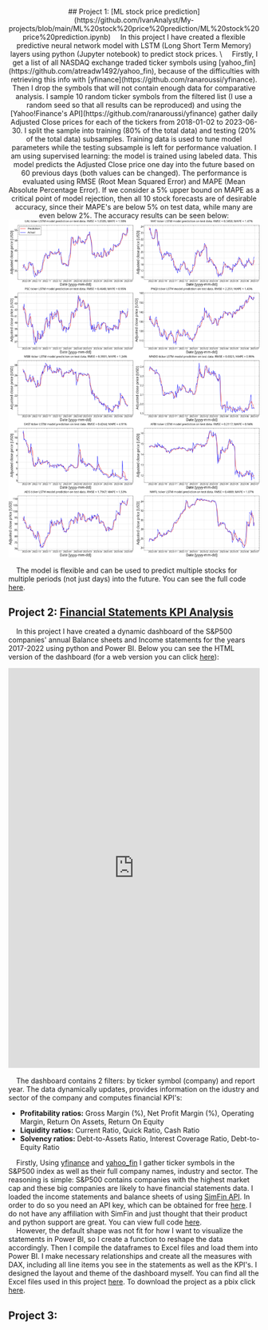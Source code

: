 <p style="text-align: center;" # My portfolio projects. [Web version](https://ivananalyst.github.io/My-projects/)</p>
## Project 1: [ML stock price prediction](https://github.com/IvanAnalyst/My-projects/blob/main/ML%20stock%20price%20prediction/ML%20stock%20price%20prediction.ipynb)
&nbsp;&nbsp;&nbsp;&nbsp;In this project I have created a flexible predictive neural network model with LSTM (Long Short Term Memory) layers using python (Jupyter notebook) to predict stock prices. \
&nbsp;&nbsp;&nbsp;&nbsp;Firstly, I get a list of all NASDAQ exchange traded ticker symbols using [yahoo_fin](https://github.com/atreadw1492/yahoo_fin), because of the difficulties with retrieving this info with [yfinance](https://github.com/ranaroussi/yfinance). Then I drop the symbols that will not contain enough data for comparative analysis. I sample 10 random ticker symbols from the filtered list (I use a random seed so that all results can be reproduced) and using the [Yahoo!Finance's API](https://github.com/ranaroussi/yfinance) gather daily Adjusted Close prices for each of the tickers from 2018-01-02 to 2023-06-30. I split the sample into training (80% of the total data) and testing (20% of the total data) subsamples. Training data is used to tune model parameters while the testing subsample is left for performance valuation. I am using supervised learning: the model is trained using labeled data. This model predicts the Adjusted Close price one day into the future based on 60 previous days (both values can be changed). The performance is evaluated using RMSE (Root Mean Squared Error) and MAPE (Mean Absolute Percentage Error). If we consider a 5% upper bound on MAPE as a critical point of model rejection, then all 10 stock forecasts are of desirable accuracy, since their MAPE's are below 5% on test data, while many are even below 2%. The accuracy results can be seen below:

<img src="ML stock price prediction/Accuracy.png" class="img-responsive" alt="">

&nbsp;&nbsp;&nbsp;&nbsp;The model is flexible and can be used to predict multiple stocks for multiple periods (not just days) into the future. You can see the full code [here](https://github.com/IvanAnalyst/My-projects/blob/main/ML%20stock%20price%20prediction/ML%20stock%20price%20prediction.ipynb).

## Project 2: [Financial Statements KPI Analysis](https://github.com/IvanAnalyst/My-projects/blob/main/Financial%20Statements%20KPI%20Analysis/Web%20Link.md)
&nbsp;&nbsp;&nbsp;&nbsp;In this project I have created a dynamic dashboard of the S&P500 companies' annual Balance sheets and Income statements for the years 2017-2022 using python and Power BI. Below you can see the HTML version of the dashboard (for a web version you can click [here](https://app.powerbi.com/view?r=eyJrIjoiMDcyNWM2NTQtZDMwMi00YjdiLTllMDgtYzg3ZmZkYWRmNzhlIiwidCI6ImM4YzY5YWFlLTMyYmEtNDNkMS05ZjU5LWY5OGM5NWZiMjI3YiIsImMiOjl9)):

<iframe title="Statements" width="100%" height="800" src="https://app.powerbi.com/view?r=eyJrIjoiMDcyNWM2NTQtZDMwMi00YjdiLTllMDgtYzg3ZmZkYWRmNzhlIiwidCI6ImM4YzY5YWFlLTMyYmEtNDNkMS05ZjU5LWY5OGM5NWZiMjI3YiIsImMiOjl9" frameborder="0" allowFullScreen="true"></iframe>

&nbsp;&nbsp;&nbsp;&nbsp;The dashboard contains 2 filters: by ticker symbol (company) and report year. The data dynamically updates, provides information on the idustry and sector of the company and computes financial KPI's:
* **Profitability ratios:** Gross Margin (%), Net Profit Margin (%), Operating Margin, Return On Assets, Return On Equity
* **Liquidity ratios:** Current Ratio, Quick Ratio, Cash Ratio
* **Solvency ratios:** Debt-to-Assets Ratio, Interest Coverage Ratio, Debt-to-Equity Ratio  

&nbsp;&nbsp;&nbsp;&nbsp;Firstly, Using [yfinance](https://github.com/ranaroussi/yfinance) and [yahoo_fin](https://github.com/atreadw1492/yahoo_fin) I gather ticker symbols in the S&P500 index as well as their full company names, industry and sector. The reasoning is simple: S&P500 contains companies with the highest market cap and these big companies are likely to have financial statements data. I loaded the income statements and balance sheets of  using [SimFin API](https://github.com/SimFin/simfin). In order to do so you need an API key, which can be obtained for free [here](https://www.simfin.com/en/). I do not have any affiliation with SimFin and just thought that their product and python support are great. You can view full code [here](https://github.com/IvanAnalyst/My-projects/blob/main/Financial%20Statements%20KPI%20Analysis/Files/SimFin%20API%20data%20collection%2C%20reshaping%20and%20more.ipynb). \
&nbsp;&nbsp;&nbsp;&nbsp;However, the default shape was not fit for how I want to visualize the statements in Power BI, so I create a function to reshape the data accordingly. Then I compile the dataframes to Excel files and load them into Power BI. I make necessary relationships and create all the measures with DAX, including all line items you see in the statements as well as the KPI's. I designed the layout and theme of the dashboard myself. You can find all the Excel files used in this project [here](https://github.com/IvanAnalyst/My-projects/tree/main/Financial%20Statements%20KPI%20Analysis/Files). To download the project as a pbix click [here](https://github.com/IvanAnalyst/My-projects/raw/main/Financial%20Statements%20KPI%20Analysis/Files/Statements.pbix).

## Project 3: []()

